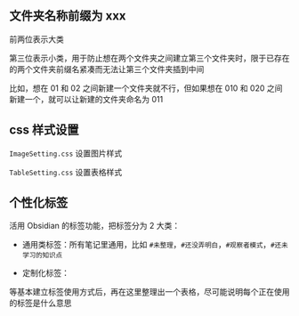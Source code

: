 
## 文件夹名称前缀为 xxx

前两位表示大类

第三位表示小类，用于防止想在两个文件夹之间建立第三个文件夹时，限于已存在的两个文件夹前缀名紧凑而无法让第三个文件夹插到中间

比如，想在 01 和 02 之间新建一个文件夹就不行，但如果想在 010 和 020 之间新建一个，就可以让新建的文件夹命名为 011


## css 样式设置

`ImageSetting.css` 设置图片样式

`TableSetting.css`  设置表格样式

## 个性化标签

活用 Obsidian 的标签功能，把标签分为 2 大类：

- 通用类标签：所有笔记里通用，比如 `#未整理`，`#还没弄明白`，`#观察者模式`，`#还未学习的知识点`

- 定制化标签：

等基本建立标签使用方式后，再在这里整理出一个表格，尽可能说明每个正在使用的标签是什么意思